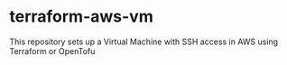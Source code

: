 # terraform-aws-vm
This repository sets up a Virtual Machine with SSH access in AWS using Terraform or OpenTofu
